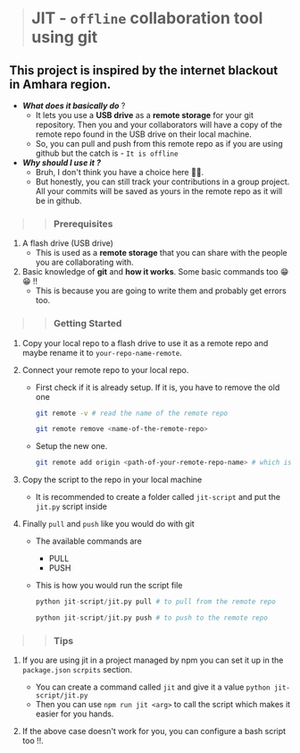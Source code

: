 > # JIT -  `offline` collaboration tool using git

## This project is inspired by the internet blackout in Amhara region. 

- ***What does it basically do*** ?
    - It lets you use a **USB drive** as a **remote storage** for your git repository. Then you and your collaborators will have a copy of the remote repo found in the USB drive on their local machine.
    - So, you can pull and push from this remote repo as if you are using github but the catch is - `It is offline`
- ***Why should I use it ?***
    - Bruh, I don't think you have a choice here 🤣🤣.
    - But honestly, you can still track your contributions in a group project. All your commits will be saved as yours in the remote repo as it will be in github.

>> ### Prerequisites

1. A flash drive (USB drive)
    - This is used as a **remote storage** that you can share with the people you are collaborating with.
2. Basic knowledge of **git** and **how it works**. Some basic commands too 😁😁 !!
    - This is because you are going to write them and probably get errors too.

>> ### Getting Started

1.  Copy your local repo to a flash drive to use it as a remote repo and maybe rename it to `your-repo-name-remote`.

2. Connect your remote repo to your local repo.
    - First check if it is already setup. If it is, you have to remove the old one 

        ```bash
        git remote -v # read the name of the remote repo
        
        git remote remove <name-of-the-remote-repo>
        ```

    - Setup the new one.

        ```bash
        git remote add origin <path-of-your-remote-repo-name> # which is found in the USB drive
        ```

3. Copy the script to the repo in your local machine 

    - It is recommended to create a folder called `jit-script` and put the `jit.py` script inside

4. Finally `pull` and `push` like you would do with git

    - The available commands are
        - PULL
        - PUSH
    - This is how you would run the script file

        ```python
        python jit-script/jit.py pull # to pull from the remote repo

        python jit-script/jit.py push # to push to the remote repo
        ```

>> ### Tips

1. If you are using jit in a project managed by npm you can set it up in the `package.json` `scrpits` section.
    - You can create a command called `jit` and give it a value `python jit-script/jit.py`
    - Then you can use `npm run jit <arg>` to call the script which makes it easier for you hands.

2. If the above case doesn't work for you, you can configure a bash script too !!.